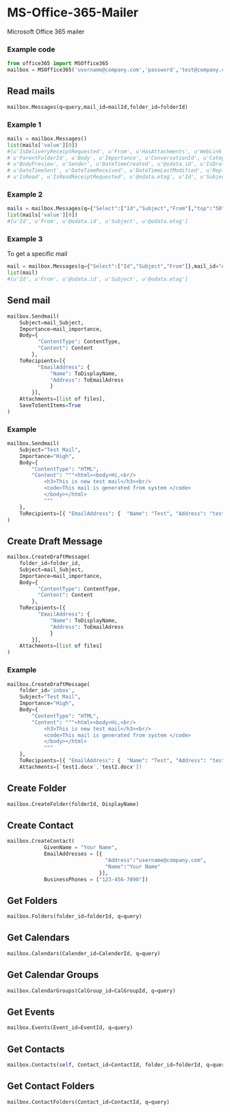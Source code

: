 # MS-Office-365-Mailer
Microsoft Office 365 mailer

### Example code
```python
from office365 import MSOffice365
mailbox = MSOffice365('username@company.com','password','test@company.com')
```
## Read mails
```python
mailbox.Messages(q=query,mail_id=mailId,folder_id=folderId)
```
### Example 1
```python
mails = mailbox.Messages()
list(mails['value'][0])
#[u'IsDeliveryReceiptRequested', u'From', u'HasAttachments', u'WebLink', u'BccRecipients',
# u'ParentFolderId', u'Body', u'Importance', u'ConversationId', u'Categories', u'CcRecipients',
# u'BodyPreview', u'Sender', u'DateTimeCreated', u'@odata.id', u'IsDraft', u'ChangeKey',
# u'DateTimeSent', u'DateTimeReceived', u'DateTimeLastModified', u'ReplyTo', u'ToRecipients', 
# u'IsRead', u'IsReadReceiptRequested', u'@odata.etag', u'Id', u'Subject']
```
### Example 2
```python
mails = mailbox.Messages(q={"Select":["Id","Subject","From"],"top":"50"},folder_id='inbox')
list(mails['value'][0])
#[u'Id', u'From', u'@odata.id', u'Subject', u'@odata.etag']
```
### Example 3
To get a specific mail
```python
mail = mailbox.Messages(q={"Select":["Id","Subject","From"]},mail_id="AGHJS767828KJDS8UJ892WKJSUIKJSK",folder_id='inbox')
list(mail)
#[u'Id', u'From', u'@odata.id', u'Subject', u'@odata.etag']
```

## Send mail
```python
mailbox.Sendmail(
    Subject=mail_Subject,
    Importance=mail_importance,
    Body={
          "ContentType": ContentType,
          "Content": Content
        },
    ToRecipients=[{
          "EmailAddress": {
              "Name": ToDisplayName,
              "Address": ToEmailAdress    
              }
        }],
    Attachments=[list of files],
	SaveToSentItems=True
)
```
### Example
```python
mailbox.Sendmail(
	Subject="Test Mail",
  	Importance="High",
  	Body={
  	    "ContentType": "HTML",
  	    "Content": """<html><body>Hi,<br/>
            <h3>This is new test mail</h3><br/>
            <code>This mail is generated from system </code>
            </body></html>
            """
    },
  	ToRecipients=[{	"EmailAddress": {  "Name": "Test", "Address": "test@company.com" 	}}],
)
```

## Create Draft Message
```python
mailbox.CreateDraftMessage(
	folder_id=folder_id,
    Subject=mail_Subject,
    Importance=mail_importance,
    Body={
          "ContentType": ContentType,
          "Content": Content
        },
    ToRecipients=[{
          "EmailAddress": {
              "Name": ToDisplayName,
              "Address": ToEmailAdress    
              }
        }],
    Attachments=[list of files]
)
```
### Example
```python
mailbox.CreateDraftMessage(
    folder_id='inbox',
	Subject="Test Mail",
  	Importance="High",
  	Body={
  	    "ContentType": "HTML",
  	    "Content": """<html><body>Hi,<br/>
            <h3>This is new test mail</h3><br/>
            <code>This mail is generated from system </code>
            </body></html>
            """
    },
    ToRecipients=[{	"EmailAddress": {  "Name": "Test", "Address": "test@company.com" 	}}],
    Attachments=[`test1.docx','test2.docx'])
```

## Create Folder
```python
mailbox.CreateFolder(folderId, DisplayName)
```
## Create Contact
```python
mailbox.CreateContact(
            GivenName = "Your Name",
            EmailAddresses = [{
                                "Address":"username@company.com",
                                "Name":"Your Name"
                              }],
            BusinessPhones = ["123-456-7890"])
```
## Get Folders
```python
mailbox.Folders(folder_id=folderId, q=query)
```

## Get Calendars
```python
mailbox.Calendars(Calender_id=CalenderId, q=query)
```

## Get Calendar Groups
```python
mailbox.CalendarGroups(CalGroup_id=CalGroupId, q=query)
```

## Get Events
```python
mailbox.Events(Event_id=EventId, q=query)
```

## Get Contacts
```python
mailbox.Contacts(self, Contact_id=ContactId, folder_id=folderId, q=query)
```

## Get Contact Folders
```python
mailbox.ContactFolders(Contact_id=ContactId, q=query)
```


